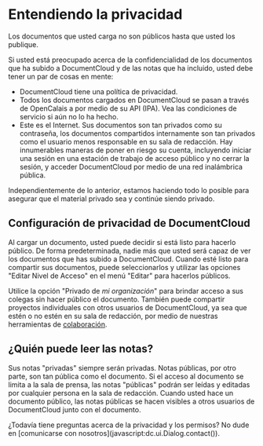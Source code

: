 # Entendiendo la privacidad

Los documentos que usted carga no son públicos hasta que usted los publique.

Si usted está preocupado acerca de la confidencialidad de los documentos que ha subido a DocumentCloud y de las notas que ha incluido, usted debe tener un par de cosas en mente:

 * DocumentCloud tiene una política de privacidad.
 * Todos los documentos cargados en DocumentCloud se pasan a través de OpenCalais a por medio de su API (IPA). Vea las condiciones de servicio si aún no lo ha hecho.
 * Este es el Internet. Sus documentos son tan privados como su contraseña, los documentos compartidos internamente son tan privados como el usuario menos responsable en su sala de redacción. Hay innumerables maneras de poner en riesgo su cuenta, incluyendo iniciar una sesión en una estación de trabajo de acceso público y  no cerrar la sesión, y acceder DocumentCloud por medio de una red inalámbrica pública.

Independientemente de lo anterior, estamos haciendo todo lo posible para asegurar que el material privado sea y continúe siendo privado.

## <span id="access">Configuración de privacidad de DocumentCloud</span>

Al cargar un documento, usted puede decidir si está listo para hacerlo público. De forma predeterminada, nadie más que usted será capaz de ver los documentos que has subido a DocumentCloud. Cuando esté listo para compartir sus documentos, puede seleccionarlos  y utilizar las opciones "Editar Nivel de Acceso" en el menú "Editar" para hacerlos públicos.

Utilice la opción "Privado de *mi organización*" para brindar acceso a sus colegas sin hacer público el documento. También puede compartir proyectos individuales con otros usuarios de DocumentCloud, ya sea que estén o no estén en su sala de redacción, por medio de nuestras herramientas de [colaboración](/help/collaboration).

## ¿Quién puede leer las notas?

Sus notas "privadas" siempre serán privadas. Notas públicas, por otro parte, son tan pública como el documento. Si el acceso al documento se limita a la sala de prensa, las notas "públicas" podrán ser leídas y editadas por cualquier persona en la sala de redacción. Cuando usted hace un documento público, las notas públicas se hacen visibles a otros usuarios de DocumentCloud junto con el documento.

¿Todavía tiene preguntas acerca de la privacidad y los permisos? No dude en [comunicarse con nosotros](javascript:dc.ui.Dialog.contact(\)).
